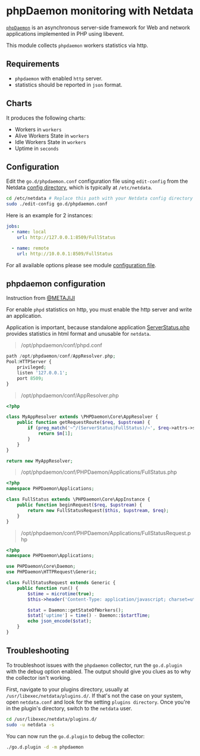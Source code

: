 <!--
title: "phpDaemon monitoring with Netdata"
custom_edit_url: https://github.com/netdata/go.d.plugin/edit/master/modules/phpdaemon/README.md
sidebar_label: "phpDaemon"
-->

# phpDaemon monitoring with Netdata

[`phpDaemon`](https://github.com/kakserpom/phpdaemon) is an asynchronous server-side framework for Web and network
applications implemented in PHP using libevent.

This module collects `phpdaemon` workers statistics via http.

## Requirements

- `phpdaemon` with enabled `http` server.
- statistics should be reported in `json` format.

## Charts

It produces the following charts:

- Workers in `workers`
- Alive Workers State in `workers`
- Idle Workers State in `workers`
- Uptime in `seconds`

## Configuration

Edit the `go.d/phpdaemon.conf` configuration file using `edit-config` from the
Netdata [config directory](https://learn.netdata.cloud/docs/configure/nodes), which is typically at `/etc/netdata`.

```bash
cd /etc/netdata # Replace this path with your Netdata config directory
sudo ./edit-config go.d/phpdaemon.conf
```

Here is an example for 2 instances:

```yaml
jobs:
  - name: local
    url: http://127.0.0.1:8509/FullStatus

  - name: remote
    url: http://10.0.0.1:8509/FullStatus
```

For all available options please see
module [configuration file](https://github.com/netdata/go.d.plugin/blob/master/config/go.d/phpdaemon.conf).

## phpdaemon configuration

Instruction from [@METAJIJI](https://github.com/METAJIJI)

For enable `phpd` statistics on http, you must enable the http server and write an application.

Application is important, because standalone
application [ServerStatus.php](https://github.com/kakserpom/phpdaemon/blob/master/PHPDaemon/Applications/ServerStatus.php)
provides statistics in html format and unusable for `netdata`.

> /opt/phpdaemon/conf/phpd.conf

```php
path /opt/phpdaemon/conf/AppResolver.php;
Pool:HTTPServer {
    privileged;
    listen '127.0.0.1';
    port 8509;
}
```

> /opt/phpdaemon/conf/AppResolver.php

```php
<?php

class MyAppResolver extends \PHPDaemon\Core\AppResolver {
    public function getRequestRoute($req, $upstream) {
        if (preg_match('~^/(ServerStatus|FullStatus)/~', $req->attrs->server['DOCUMENT_URI'], $m)) {
            return $m[1];
        }
    }
}

return new MyAppResolver;
```

> /opt/phpdaemon/conf/PHPDaemon/Applications/FullStatus.php

```php
<?php
namespace PHPDaemon\Applications;

class FullStatus extends \PHPDaemon\Core\AppInstance {
    public function beginRequest($req, $upstream) {
        return new FullStatusRequest($this, $upstream, $req);
    }
}
```

> /opt/phpdaemon/conf/PHPDaemon/Applications/FullStatusRequest.php

```php
<?php
namespace PHPDaemon\Applications;

use PHPDaemon\Core\Daemon;
use PHPDaemon\HTTPRequest\Generic;

class FullStatusRequest extends Generic {
    public function run() {
        $stime = microtime(true);
        $this->header('Content-Type: application/javascript; charset=utf-8');

        $stat = Daemon::getStateOfWorkers();
        $stat['uptime'] = time() - Daemon::$startTime;
        echo json_encode($stat);
    }
}
```

## Troubleshooting

To troubleshoot issues with the `phpdaemon` collector, run the `go.d.plugin` with the debug option enabled. The output
should give you clues as to why the collector isn't working.

First, navigate to your plugins directory, usually at `/usr/libexec/netdata/plugins.d/`. If that's not the case on your
system, open `netdata.conf` and look for the setting `plugins directory`. Once you're in the plugin's directory, switch
to the `netdata` user.

```bash
cd /usr/libexec/netdata/plugins.d/
sudo -u netdata -s
```

You can now run the `go.d.plugin` to debug the collector:

```bash
./go.d.plugin -d -m phpdaemon
```
